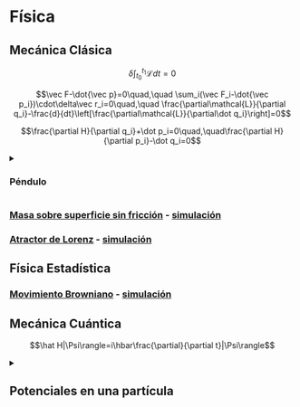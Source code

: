 # Física

## Mecánica Clásica

$$\delta\int_{t_0}^{t_1}\mathcal{L}dt=0$$

$$\vec F-\dot{\vec p}=0\quad,\quad
\sum_i(\vec F_i-\dot{\vec p_i})\cdot\delta\vec r_i=0\quad,\quad
\frac{\partial\mathcal{L}}{\partial q_i}-\frac{d}{dt}\left[\frac{\partial\mathcal{L}}{\partial\dot q_i}\right]=0$$

$$\frac{\partial H}{\partial q_i}+\dot p_i=0\quad,\quad\frac{\partial H}{\partial p_i}-\dot q_i=0$$


  <details>
  <summary><h3>Péndulo</h3></summary>

   - ### [Pendulo simple](Pendulo/simple/doc/simple.pdf) - [simulación](Pendulo/simple/script/main.py)
   - ### [Pendulo de masa](Pendulo/masa/doc/masa.pdf) - [simulación](Pendulo/masa/script/main.py)
   - ### [Pendulo simple doble](Pendulo/simpledb/doc/simpledb.pdf) - [simulación](Pendulo/simpledb/script/main.py)
   - ### [Pendulo de masa doble](Pendulo/masadb/doc/masadb.pdf) - [simulación](Pendulo/masadb/script/main.py)

  </details>

  ### [Masa sobre superficie sin fricción](Mesa/doc/mesa.pdf) - [simulación](Mesa/script/main.py)

  ### [Atractor de Lorenz](AtractorLorenz/doc/AtractorLorenz.pdf) - [simulación](AtractorLorenz/script/main.py)

  ## Física Estadística

  ### [Movimiento Browniano](Browniano/doc/Browniano.pdf) - [simulación](Browniano/script/main.py)


## Mecánica Cuántica

$$\hat H|\Psi\rangle=i\hbar\frac{\partial}{\partial t}|\Psi\rangle$$

  <details>
  <summary><h2>Potenciales en una partícula</h2></summary>

   - ### [Doble Delta de Dirac](PotencialesCuanticos/DobleDeltaDirac/doc/DobleDeltaDirac.pdf) - [simulación](PotencialesCuanticos/DobleDeltaDirac/script/main.py)
   - ### [Pozo cuadrado infinito](PotencialesCuanticos/Pozo/PozoCuadradoInfinito/doc/PozoCuadradoInfinito.pdf)

  </details>

